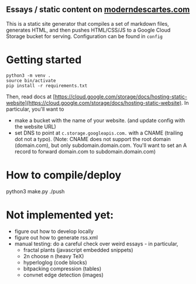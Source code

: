 ## Essays / static content on [moderndescartes.com](moderndescartes.com)

This is a static site generator that compiles a set of markdown files, generates HTML, and then pushes HTML/CSS/JS to a Google Cloud Storage bucket for serving. Configuration can be found in `config`

# Getting started
```
python3 -m venv .
source bin/activate
pip install -r requirements.txt
```

Then, read docs at [https://cloud.google.com/storage/docs/hosting-static-website](https://cloud.google.com/storage/docs/hosting-static-website). In particular, you'll want to

- make a bucket with the name of your website. (and update config with the website URL)
- set DNS to point at `c.storage.googleapis.com.` with a CNAME (trailing dot not a typo). (Note: CNAME does not support the root domain (domain.com), but only subdomain.domain.com. You'll want to set an A record to forward domain.com to subdomain.domain.com)


# How to compile/deploy
python3 make.py
./push

# Not implemented yet:

- figure out how to develop locally
- figure out how to generate rss.xml
- manual testing: do a careful check over weird essays - in particular,
    - fractal plants (javascript embedded snippets)
    - 2n choose n (heavy TeX)
    - hyperloglog (code blocks)
    - bitpacking compression (tables)
    - convnet edge detection (images)
